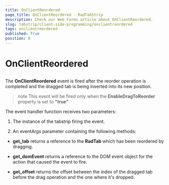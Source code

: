 ```yaml
---
title: OnClientReordered
page_title: OnClientReordered - RadTabStrip
description: Check our Web Forms article about OnClientReordered.
slug: tabstrip/client-side-programming/onclientreordered
tags: onclientreordered
published: True
position: 8
---
```


# OnClientReordered



## 

The **OnClientReordered** event is fired after the reorder operation is completed and the dragged tab is being inserted into its new position.

>note This event will be fired only when the **EnableDragToReorder** property is set to **"true"** 
>


The event handler function receives two parameters:

1. The instance of the tabstrip firing the event.

1. An eventArgs parameter containing the following methods:

* **get_tab** returns a reference to the **RadTab** which has been reordered by dragging.

* **get_domEvent** returns a reference to the DOM event object for the action that caused the event to fire.

* **get_offset** returns the offset between the index of the dragged tab before the drag operation and the one where it's dropped.

